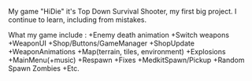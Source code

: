 My game "HiDie" it's Top Down Survival Shooter, my first big project.
I continue to learn, including from mistakes.

What my game include :
+Enemy death animation
+Switch weapons
+WeaponUI
+Shop/Buttons/GameManager
+ShopUpdate
+WeaponAnimations
+Map(terrain, tiles, environment)
+Explosions
+MainMenu(+music)
+Respawn
+Fixes
+MedkitSpawn/Pickup
+Random Spawn Zombies
+Etc.
